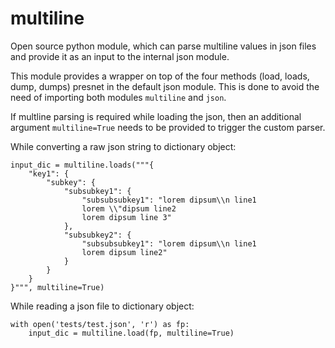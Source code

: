 # multiline
Open source python module, which can parse multiline values in json files and provide it as an input to the internal json module.

This module provides a wrapper on top of the four methods (load, loads, dump, dumps) presnet in the default json module. This is done to avoid the need of importing both modules `multiline` and `json`. 

If multline parsing is required while loading the json, then an additional argument ```multiline=True``` needs to be provided to trigger the custom parser.


While converting a raw json string to dictionary object:
```
input_dic = multiline.loads("""{
    "key1": {
        "subkey": {
            "subsubkey1": {
                "subsubsubkey1": "lorem dipsum\\n line1
                lorem \\"dipsum line2
                lorem dipsum line 3"
            },
            "subsubkey2": {
                "subsubsubkey1": "lorem dipsum\\n line1
                lorem dipsum line2"
            }
        }
    }
}""", multiline=True)
```


While reading a json file to dictionary object:
```
with open('tests/test.json', 'r') as fp:
    input_dic = multiline.load(fp, multiline=True)
```